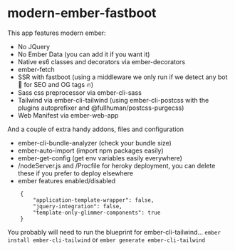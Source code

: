 # modern-ember-fastboot

This app features modern ember:

- No JQuery
- No Ember Data (you can add it if you want it)
- Native es6 classes and decorators via ember-decorators
- ember-fetch
- SSR with fastboot (using a middleware we only run if we detect any bot 🤖 for SEO and OG tags 🔥)
- Sass css preprocessor via ember-cli-sass
- Tailwind via ember-cli-tailwind (using ember-cli-postcss with the plugins autoprefixer and @fullhuman/postcss-purgecss)
- Web Manifest via ember-web-app

And a couple of extra handy addons, files and configuration

- ember-cli-bundle-analyzer (check your bundle size)
- ember-auto-import (import npm packages easily)
- ember-get-config (get env variables easily everywhere)
- /nodeServer.js and /Procfile for heroky deployment, you can delete these if you prefer to deploy elsewhere
- ember features enabled/disabled
```
    {
        "application-template-wrapper": false,
        "jquery-integration": false,
        "template-only-glimmer-components": true
    }
  ```


You probably will need to run the blueprint for ember-cli-tailwind... `ember install ember-cli-tailwind` or `ember generate ember-cli-tailwind`
